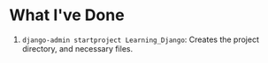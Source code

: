 # What I've Done

1. `django-admin startproject Learning_Django`: Creates the project directory, and necessary files.
